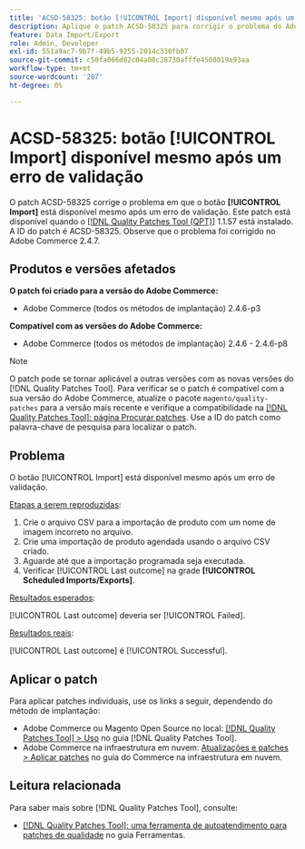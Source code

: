 ```yaml
---
title: 'ACSD-58325: botão [!UICONTROL Import] disponível mesmo após um erro de validação'
description: Aplique o patch ACSD-58325 para corrigir o problema do Adobe Commerce em que o botão [!UICONTROL Import] está disponível mesmo após um erro de validação.
feature: Data Import/Export
role: Admin, Developer
exl-id: 551a9ac7-9b7f-49b5-9255-2014c330fb07
source-git-commit: c50fa066d02c04a08c28730afffe4508019a93aa
workflow-type: tm+mt
source-wordcount: '287'
ht-degree: 0%

---
```


# ACSD-58325: botão [!UICONTROL Import] disponível mesmo após um erro de validação

O patch ACSD-58325 corrige o problema em que o botão **[!UICONTROL Import]** está disponível mesmo após um erro de validação. Este patch está disponível quando o [[!DNL Quality Patches Tool (QPT)]](/help/tools/quality-patches-tool/quality-patches-tool-to-self-serve-quality-patches.md) 1.1.57 está instalado. A ID do patch é ACSD-58325. Observe que o problema foi corrigido no Adobe Commerce 2.4.7.

## Produtos e versões afetados

**O patch foi criado para a versão do Adobe Commerce:**
* Adobe Commerce (todos os métodos de implantação) 2.4.6-p3

**Compatível com as versões do Adobe Commerce:**
* Adobe Commerce (todos os métodos de implantação) 2.4.6 - 2.4.6-p8

>[!NOTE]
>
>O patch pode se tornar aplicável a outras versões com as novas versões do [!DNL Quality Patches Tool]. Para verificar se o patch é compatível com a sua versão do Adobe Commerce, atualize o pacote `magento/quality-patches` para a versão mais recente e verifique a compatibilidade na [[!DNL Quality Patches Tool]: página Procurar patches](https://experienceleague.adobe.com/tools/commerce-quality-patches/index.html?lang=pt-BR). Use a ID do patch como palavra-chave de pesquisa para localizar o patch.

## Problema

O botão [!UICONTROL Import] está disponível mesmo após um erro de validação.

<u>Etapas a serem reproduzidas</u>:

1. Crie o arquivo CSV para a importação de produto com um nome de imagem incorreto no arquivo.
1. Crie uma importação de produto agendada usando o arquivo CSV criado.
1. Aguarde até que a importação programada seja executada.
1. Verificar [!UICONTROL Last outcome] na grade **[!UICONTROL Scheduled Imports/Exports]**.

<u>Resultados esperados</u>:

[!UICONTROL Last outcome] deveria ser [!UICONTROL Failed].

<u>Resultados reais</u>:

[!UICONTROL Last outcome] é [!UICONTROL Successful].

## Aplicar o patch

Para aplicar patches individuais, use os links a seguir, dependendo do método de implantação:

* Adobe Commerce ou Magento Open Source no local: [[!DNL Quality Patches Tool] > Uso](/help/tools/quality-patches-tool/usage.md) no guia [!DNL Quality Patches Tool].
* Adobe Commerce na infraestrutura em nuvem: [Atualizações e patches > Aplicar patches](https://experienceleague.adobe.com/docs/commerce-cloud-service/user-guide/develop/upgrade/apply-patches.html?lang=pt-BR) no guia do Commerce na infraestrutura em nuvem.


## Leitura relacionada

Para saber mais sobre [!DNL Quality Patches Tool], consulte:

* [[!DNL Quality Patches Tool]: uma ferramenta de autoatendimento para patches de qualidade](/help/tools/quality-patches-tool/quality-patches-tool-to-self-serve-quality-patches.md) no guia Ferramentas.
